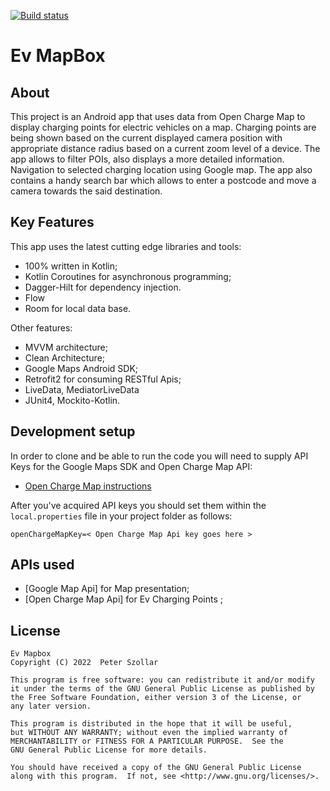 [![Build status](https://build.appcenter.ms/v0.1/apps/d791979b-c1a4-4049-994c-fc77f2a0637c/branches/master/badge)](https://appcenter.ms)

# Ev MapBox

## About
This project is an Android app that uses data from Open Charge Map to display charging points for electric vehicles on a map.
Charging points are being shown based on the current displayed camera position with appropriate distance radius based on a current zoom level of a device.
The app allows to filter POIs, also displays a more detailed information. Navigation to selected charging location using Google map.
The app also contains a handy search bar which allows to enter a postcode and move a camera towards the said destination.

## Key Features
This app uses the latest cutting edge libraries and tools:
- 100% written in Kotlin;
- Kotlin Coroutines for asynchronous programming;
- Dagger-Hilt for dependency injection.
- Flow
- Room for local data base.

Other features:
- MVVM architecture;
- Clean Architecture;
- Google Maps Android SDK;
- Retrofit2 for consuming RESTful Apis;
- LiveData, MediatorLiveData
- JUnit4, Mockito-Kotlin.

## Development setup
In order to clone and be able to run the code you will need to supply API Keys for the Google Maps SDK and Open Charge Map API:
- [Open Charge Map instructions](https://openchargemap.org/site/develop/api)

After you've acquired API keys you should set them within the `local.properties` file in your project folder as follows:
```
openChargeMapKey=< Open Charge Map Api key goes here >
```

## APIs used
- [Google Map Api] for Map presentation;
- [Open Charge Map Api] for Ev Charging Points ;

## License
```
Ev Mapbox
Copyright (C) 2022  Peter Szollar

This program is free software: you can redistribute it and/or modify
it under the terms of the GNU General Public License as published by
the Free Software Foundation, either version 3 of the License, or 
any later version.

This program is distributed in the hope that it will be useful,
but WITHOUT ANY WARRANTY; without even the implied warranty of
MERCHANTABILITY or FITNESS FOR A PARTICULAR PURPOSE.  See the
GNU General Public License for more details.

You should have received a copy of the GNU General Public License
along with this program.  If not, see <http://www.gnu.org/licenses/>.
```
